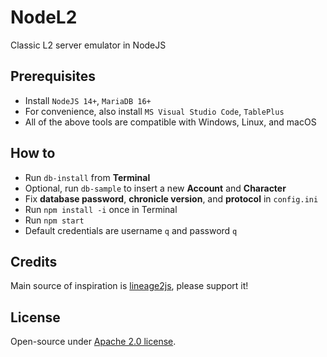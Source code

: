 # NodeL2
Classic L2 server emulator in NodeJS

## Prerequisites
* Install `NodeJS 14+`, `MariaDB 16+`
* For convenience, also install `MS Visual Studio Code`, `TablePlus`
* All of the above tools are compatible with Windows, Linux, and macOS

## How to
* Run `db-install` from **Terminal**
* Optional, run `db-sample` to insert a new **Account** and **Character**
* Fix **database password**, **chronicle version**, and **protocol** in `config.ini`
* Run `npm install -i` once in Terminal
* Run `npm start`
* Default credentials are username `q` and password `q`

## Credits
Main source of inspiration is <a href="https://github.com/lineage2js/lineage2js">lineage2js</a>, please support it!

## License
Open-source under [Apache 2.0 license](https://www.apache.org/licenses/LICENSE-2.0).
